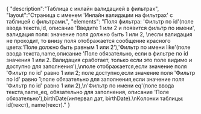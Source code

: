 {
"description":"Таблица с инлайн валидацией в фильтрах",
"layout":"Страница с именем 'Инлайн валидации на фильтрах' с таблицей с фильтрами.",
"elements": "Поля фильтра: 'Фильтр по id'(поле ввода текста,id, описание 'Введите 1 или 2 и появится фильтр по имени', валидация поля: значение поля должно быть 1 или 2, \nесли валидация не проходит, то внизу поля отображается сообщение красного цвета:'Поле должно быть равным 1 или 2'),'Фильтр по имени like'(поле ввода текста,name,описание 'Поле обязательно, если в фильтре по id значения 1 или 2. Валидация сработает, только если это поле видимо и доступно для заполнения'),\nполе отображается,если значение поля 'Фильтр по id' равно 1 или 2; поле доступно,если значение поля 'Фильтр по id' равно 1;поле обязательно для заполнения,если значение поля 'Фильтр по id' равно 1 или 2),\n'Фильтр по имени eq'(поле ввода текста,name_eq, обязательно для заполнения, описание 'Поле обязательно'),birthDate(интервал дат, birthDate).\nКолонки таблицы: id(текст), name(текст)."
}